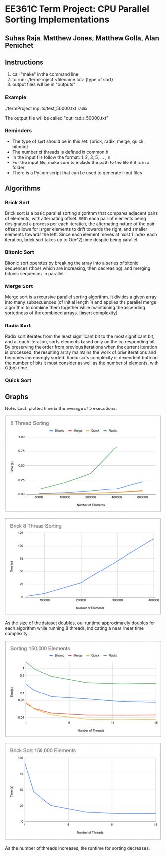 # EE361C Term Project: CPU Parallel Sorting Implementations
## Suhas Raja, Matthew Jones, Matthew Golla, Alan Penichet

## Instructions

1. call "make" in the command line
2. to run: ./termProject <filename.txt>  {type of sort}
3. output files will be in "outputs"

### Example

./termProject inputs/test_50000.txt radix

The output file will be called "out_radix_50000.txt"

### Reminders
- The type of sort should be in this set: {brick, radix, merge, quick, bitonic}
- The number of threads is defined in common.h
- In the input file follow the format: 1, 2, 3, 5, ... , n
- For the input file, make sure to include the path to the file if it is in a folder
- There is a Python script that can be used to generate input files

## Algorithms

### Brick Sort
Brick sort is a basic parallel sorting algorithm that compares adjacent pairs of elements, with alternating offset. With each pair of elements being designated a process per each iteration, the alternating nature of the pair offset allows for larger elements to drift towards the right, and smaller elements towards the left. Since each element moves at most 1 index each iteration, brick sort takes up to O(n^2) time despite being parallel.

### Bitonic Sort
Bitonic sort operates by breaking the array into a series of bitonic sequences (those which are increasing, then decreasing), and merging bitonic sequences in parallel.


### Merge Sort
Merge sort is a recursive parallel sorting algorithm. It divides a given array into many subsequences (of initial length 1) and applies the parallel merge algorithm to combine them together while maintaining the ascending sortedness of the combined arrays. [insert complexity]

### Radix Sort
Radix sort iterates from the least significant bit to the most significant bit, and at each iteration, sorts elements based only on the corresponding bit. By preserving the order from previous iterations when the current iteration is processed, the resulting array maintains the work of prior iterations and becomes increasingly sorted. Radix sorts complexity is dependent both on the number of bits it must consider as well as the number of elements, with O(bn) time.


### Quick Sort

## Graphs

Note: Each plotted time is the average of 5 executions.

![Performance on increasingly sized datasets](/graphs/8threadsorting.png)

![Performance on increasingly sized datasets](/graphs/bricksorting.png)

As the size of the dataset doubles, our runtime approximately doubles for each algorithm while running 8 threads, indicating a near linear time complexity.


![Performance as threads increase](/graphs/sort150.png)

![Performance as threads increase](/graphs/bricksort150.png)

As the number of threads increases, the runtime for sorting decreases.
